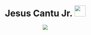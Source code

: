 <h1 align="center"> Jesus Cantu Jr. <img src="https://media.giphy.com/media/hvRJCLFzcasrR4ia7z/giphy.gif" width="35"></h1>
<!-- Heading 1 element centered with the name "Jesus Cantu Jr." and an image -->

<p align="center">
  <a href="https://github.com/fairyland0926">
    <img src="https://readme-typing-svg.herokuapp.com/?lines=Data%20Scientist;Full%20Stack-eveloper;5%2B%20years%20of%20coding%20experience;Always%20learning%20new%20tech&font=Pacifico&center=true&width=650&height=120&color=58a6ff&vCenter=true&size=45%22">
  </a>
</p>
<!-- Paragraph element centered with a link to a GitHub profile and an image with multiple lines of text -->


